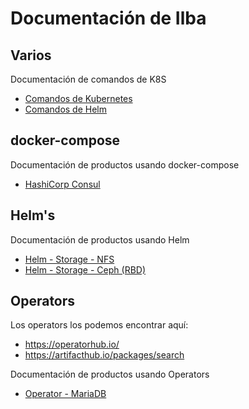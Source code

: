 # Documentación de Ilba

## Varios

Documentación de comandos de K8S

* [Comandos de Kubernetes](./Comandos-Kubernetes/README.md)
* [Comandos de Helm](./Comandos-Helm/README.md)

## docker-compose

Documentación de productos usando docker-compose

* [HashiCorp Consul](./DC-HashiCorp-Consul/README.md)

## Helm's

Documentación de productos usando Helm

* [Helm - Storage - NFS](./Helm-Storage-NFS/README.md)
* [Helm - Storage - Ceph (RBD)](./Helm-Storage-Ceph-RBD/README.md)

## Operators

Los operators los podemos encontrar aquí:
* https://operatorhub.io/
* https://artifacthub.io/packages/search

Documentación de productos usando Operators

* [Operator - MariaDB](./Operator-MariaDB/README.md)